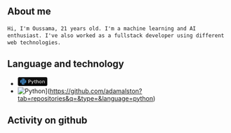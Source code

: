 ## About me
```
Hi, I'm Oussama, 21 years old. I'm a machine learning and AI enthusiast. I've also worked as a fullstack developer using different web technologies.
```
## Language and technology
* ![Python](/Images/Python.png " ")
* ![Python](https://img.shields.io/badge/-Python-000?&logo=python)](https://github.com/adamalston?tab=repositories&q=&type=&language=python)

## Activity on github
